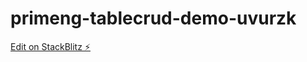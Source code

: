 # primeng-tablecrud-demo-uvurzk

[Edit on StackBlitz ⚡️](https://stackblitz.com/edit/primeng-tablecrud-demo-uvurzk)